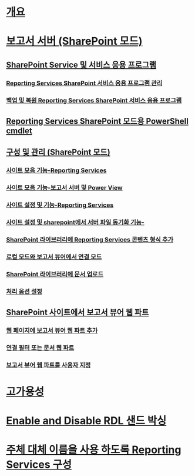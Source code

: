 # [개요](reporting-services-report-server.md)  
# [보고서 서버 (SharePoint 모드)](reporting-services-report-server-sharepoint-mode.md)  
## [SharePoint Service 및 서비스 응용 프로그램](reporting-services-sharepoint-service-and-service-applications.md)  
### [Reporting Services SharePoint 서비스 응용 프로그램 관리](manage-a-reporting-services-sharepoint-service-application.md)  
### [백업 및 복원 Reporting Services SharePoint 서비스 응용 프로그램](backup-and-restore-reporting-services-sharepoint-service-applications.md)  
## [Reporting Services SharePoint 모드용 PowerShell cmdlet](powershell-cmdlets-for-reporting-services-sharepoint-mode.md)  
## [구성 및 관리 (SharePoint 모드)](configuration-and-administration-of-a-report-server.md)  
### [사이트 모음 기능-Reporting Services](site-collection-features-reporting-services.md)  
### [사이트 모음 기능-보고서 서버 및 Power View](site-collection-features-report-server-and-power-view.md)  
### [사이트 설정 및 기능-Reporting Services](site-settings-and-features-reporting-services.md)  
### [사이트 설정 및 sharepoint에서 서버 파일 동기화 기능-](activate-the-report-server-file-sync-feature-in-sharepoint-ca.md)  
### [SharePoint 라이브러리에 Reporting Services 콘텐츠 형식 추가](add-reporting-services-content-types-to-a-sharepoint-library.md)  
### [로컬 모드와 보고서 뷰어에서 연결 모드](local-mode-vs-connected-mode-reports-in-the-report-viewer.md)  
### [SharePoint 라이브러리에 문서 업로드](upload-documents-to-a-sharepoint-library-reporting-services-in-sharepoint-mode.md)  
### [처리 옵션 설정](set-processing-options-reporting-services-in-sharepoint-integrated-mode.md)  
## [SharePoint 사이트에서 보고서 뷰어 웹 파트](report-viewer-web-part-on-a-sharepoint-site.md)  
### [웹 페이지에 보고서 뷰어 웹 파트 추가](add-the-report-viewer-web-part-to-a-web-page.md)  
### [연결 필터 또는 문서 웹 파트](connect-filter-or-documents-web-part-sharepoint-integrated-mode.md)  
### [보고서 뷰어 웹 파트를 사용자 지정](customize-the-report-viewer-web-part.md)  
# [고가용성](high-availability-reporting-services.md)  
# [Enable and Disable RDL 샌드 박싱](enable-and-disable-rdl-sandboxing.md)  
# [주체 대체 이름을 사용 하도록 Reporting Services 구성](configure-reporting-services-to-use-a-subject-alternative-name.md)  
